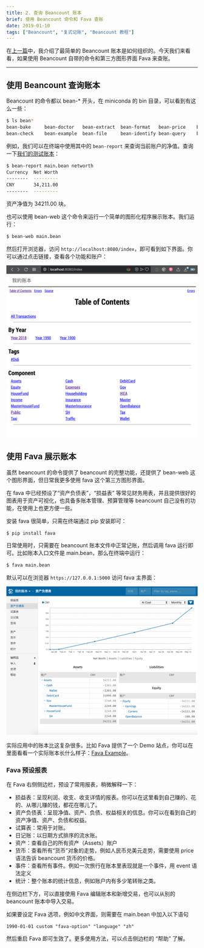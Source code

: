 ```yaml
---
title: 2. 查询 Beancount 账本
brief: 使用 Beancount 命令和 Fava 查账
date: 2019-01-10
tags: ["Beancount", "复式记账", "Beancount 教程"]
---
```


在[上一篇](beancount-tutorial-1)中，我介绍了最简单的 Beancount 账本是如何组织的。今天我们来看看，如果使用 Beancount 自带的命令和第三方图形界面 Fava 来查账。

---

## 使用 Beancount 查询账本

Beancount 的命令都以 bean-* 开头，在 miniconda 的 bin 目录，可以看到有这么一些：

```bash
$ ls bean*
bean-bake     bean-doctor   bean-extract  bean-format   bean-price    bean-report   bean-web
bean-check    bean-example  bean-file     bean-identify bean-query    bean-sql
```

例如，我们可以在终端中使用其中的 `bean-report` 来查询当前账户的净值。查询一下[我们的测试账本](https://github.com/lyricat/beancount-tutorial/)：

```bash
$ bean-report main.bean networth
Currency  Net Worth
--------  ---------
CNY       34,211.00
--------  ---------
```

资产净值为 34211.00 块。

也可以使用 bean-web 这个命令来运行一个简单的图形化程序展示账本。我们运行：

```bash
$ bean-web main.bean
```

然后打开浏览器，访问 `http://localhost:8080/index`，即可看到如下界面。你可以通过点击链接，查看各个功能和账户：

![bean-web](assets/bean-web.png)


## 使用 Fava 展示账本

虽然 beancount 的命令提供了 beancount 的完整功能，还提供了 bean-web 这个图形界面，但日常我更多使用 fava 这个第三方图形界面。

在 fava 中已经预设了“资产负债表”，“损益表” 等常见财务用表，并且提供很好的图表用于资产可视化，也具备多账本管理、预算管理等 beancount 自己没有的功能，在使用上也更方便一些。

安装 fava 很简单，只需在终端通过 pip 安装即可：

```bash
$ pip install fava
```
日常使用时，只需要在 beancount 账本文件中正常记账，然后调用 fava 运行即可。比如账本入口文件是 main.bean，那么在终端中运行：

```bash
$ fava main.bean
```

默认可以在浏览器 `https://127.0.0.1:5000` 访问 fava 主界面：

![Fava 主界面](assets/fava-main.png)

实际应用中的账本比这复杂很多。比如 Fava 提供了一个 Demo 站点，你可以在里面看看一个实际账本长什么样子：[Fava Example](http://fava.pythonanywhere.com/example-with-budgets/balance_sheet/)。

### Fava 预设报表

在 Fava 右侧侧边栏，预设了常用报表，稍微解释一下：

- 损益表：呈现利润、收支、收支详情的报表。你可以在这里看到自己赚的、花的、从哪儿赚的钱，都花在哪儿了。
- 资产负债表：呈现净值、资产、负债、权益相关的信息。你可以在看到自己的资产净值、资产、负债和权益。
- 试算表：常用于对账。
- 日记账：以日期方式排序的流水账。
- 资产：查看自己的所有资产（Assets）账户
- 货币：查看所有“货币”对象的走势，例如人民币兑美元走势，需要使用 price 语法告诉 beancount 货币的价格。
- 事件：查看所有事件。例如一次旅行在账本里表现就是一个事件，用 event 语法定义
- 统计：整个账本的统计信息，例如账户内有多少笔转账之类。

在侧边栏下方，可以直接使用 Fava 编辑账本和新增交易，也可以从别的 beancount 账本中导入交易。

如果要设定 Fava 选项，例如中文界面，则需要在 main.bean 中加入以下语句

```beancount
1990-01-01 custom "fava-option" "language" "zh"
```

然后重启 Fava 即可生效了。更多使用方法，可以点击侧边栏的 “帮助” 了解。

